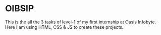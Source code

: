 # OIBSIP
This is the all the 3 tasks of level-1 of my first internship at Oasis Infobyte. Here I am using HTML, CSS & JS to create these projects.
